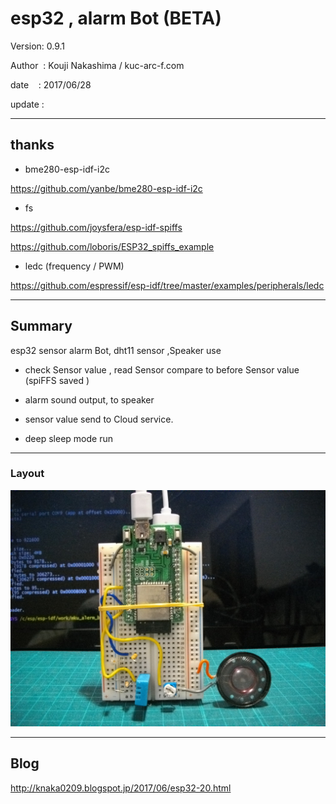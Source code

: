 ﻿# esp32 , alarm Bot (BETA)

 Version: 0.9.1

 Author  : Kouji Nakashima / kuc-arc-f.com

 date    : 2017/06/28

 update :
***

## thanks

* bme280-esp-idf-i2c

https://github.com/yanbe/bme280-esp-idf-i2c

* fs 

https://github.com/joysfera/esp-idf-spiffs

https://github.com/loboris/ESP32_spiffs_example

* ledc (frequency / PWM) 

https://github.com/espressif/esp-idf/tree/master/examples/peripherals/ledc


***


## Summary
 esp32 sensor alarm Bot, dht11 sensor ,Speaker  use

* check Sensor value , read Sensor compare to before Sensor value (spiFFS saved )

+ alarm sound output, to speaker

* sensor value send to Cloud service.

* deep sleep mode run

***


### Layout

<img src="https://github.com/kuc-arc-f/screen-img/blob/master/esp32/IMGP6750-top.JPG?raw=true" style="max-width : 100%; max-height: 600px;">

***


## Blog
http://knaka0209.blogspot.jp/2017/06/esp32-20.html


